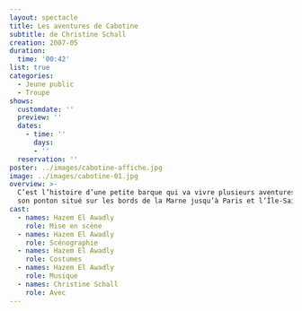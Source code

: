 ```yaml
---
layout: spectacle
title: Les aventures de Cabotine
subtitle: de Christine Schall
creation: 2007-05
duration:
  time: '00:42'
list: true
categories:
  - Jeune public
  - Troupe
shows:
  customdate: ''
  preview: ''
  dates:
    - time: ''
      days:
      - ''
  reservation: ''
poster: ../images/cabotine-affiche.jpg
image: ../images/cabotine-01.jpg
overview: >-
  C’est l’histoire d’une petite barque qui va vivre plusieurs aventures depuis
  son ponton situé sur les bords de la Marne jusqu’à Paris et l’Île-Saint-Denis.
cast:
  - names: Hazem El Awadly
    role: Mise en scène
  - names: Hazem El Awadly
    role: Scénographie
  - names: Hazem El Awadly
    role: Costumes
  - names: Hazem El Awadly
    role: Musique
  - names: Christine Schall
    role: Avec
---
```

